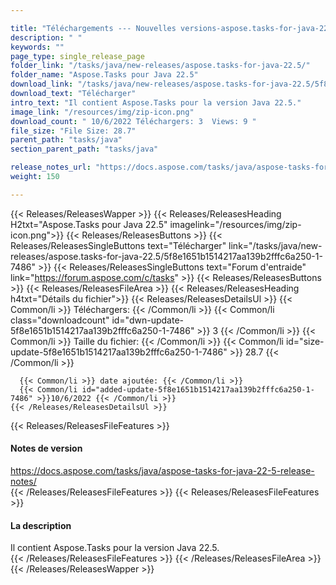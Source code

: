 ```yaml
---

title: "Téléchargements --- Nouvelles versions-aspose.tasks-for-java-22.5"
description: " "
keywords: ""
page_type: single_release_page
folder_link: "/tasks/java/new-releases/aspose.tasks-for-java-22.5/"
folder_name: "Aspose.Tasks pour Java 22.5"
download_link: "/tasks/java/new-releases/aspose.tasks-for-java-22.5/5f8e1651b1514217aa139b2fffc6a250-1-7486"
download_text: "Télécharger"
intro_text: "Il contient Aspose.Tasks pour la version Java 22.5."
image_link: "/resources/img/zip-icon.png"
download_count: " 10/6/2022 Téléchargers: 3  Views: 9 "
file_size: "File Size: 28.7"
parent_path: "tasks/java"
section_parent_path: "tasks/java"

release_notes_url: "https://docs.aspose.com/tasks/java/aspose-tasks-for-java-22-5-release-notes/"
weight: 150

---
```


{{< Releases/ReleasesWapper >}}
  {{< Releases/ReleasesHeading H2txt="Aspose.Tasks pour Java 22.5" imagelink="/resources/img/zip-icon.png">}}
  {{< Releases/ReleasesButtons >}}
    {{< Releases/ReleasesSingleButtons text="Télécharger" link="/tasks/java/new-releases/aspose.tasks-for-java-22.5/5f8e1651b1514217aa139b2fffc6a250-1-7486" >}}
    {{< Releases/ReleasesSingleButtons text="Forum d'entraide" link="https://forum.aspose.com/c/tasks" >}}
  {{< Releases/ReleasesButtons >}}
  {{< Releases/ReleasesFileArea >}}
    {{< Releases/ReleasesHeading h4txt="Détails du fichier">}}
    {{< Releases/ReleasesDetailsUl >}}
      {{< Common/li >}} Téléchargers: {{< /Common/li >}}
      {{< Common/li class="downloadcount" id="dwn-update-5f8e1651b1514217aa139b2fffc6a250-1-7486" >}} 3 {{< /Common/li >}}
      {{< Common/li >}} Taille du fichier: {{< /Common/li >}}
      {{< Common/li id="size-update-5f8e1651b1514217aa139b2fffc6a250-1-7486" >}} 28.7 {{< /Common/li >}}

      {{< Common/li >}} date ajoutée: {{< /Common/li >}}
      {{< Common/li id="added-update-5f8e1651b1514217aa139b2fffc6a250-1-7486" >}}10/6/2022 {{< /Common/li >}}
    {{< /Releases/ReleasesDetailsUl >}}

  {{< Releases/ReleasesFileFeatures >}}
      <h4>Notes de version</h4><div><a href='https://docs.aspose.com/tasks/java/aspose-tasks-for-java-22-5-release-notes/'>https://docs.aspose.com/tasks/java/aspose-tasks-for-java-22-5-release-notes/</a></div>
  {{< /Releases/ReleasesFileFeatures >}}
  {{< Releases/ReleasesFileFeatures >}}
      <h4>La description</h4><div class="HTMLDescription">Il contient Aspose.Tasks pour la version Java 22.5.</div>
  {{< /Releases/ReleasesFileFeatures >}}
 {{< /Releases/ReleasesFileArea >}}
{{< /Releases/ReleasesWapper >}}


